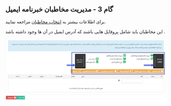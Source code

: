 ﻿## گام 3 -  مدیریت مخاطبان خبرنامه ایمیل 



برای اطلاعات بیشتر به [انتخاب مخاطبان]( https://github.com/1stco/PayamGostarDocs/blob/master/help2.5.4/Marketing/moshtarak-abzar/gam-se/select-Audience.md) مراجعه نمایید.

این مخاطبان باید شامل پروفایل هایی باشند که آدرس ایمیل در آن ها وجود داشته باشد .

![](advertising-sendingnewsmail-thirdstep.png)



